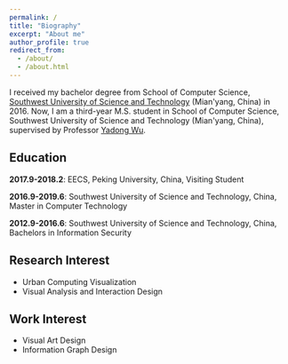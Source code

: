 ```yaml
---
permalink: /
title: "Biography"
excerpt: "About me"
author_profile: true
redirect_from: 
  - /about/
  - /about.html
---
```


I received my bachelor degree from School of Computer Science, [Southwest University of Science and Technology](http://www.swust.edu.cn/) (Mian'yang, China) in 2016. Now, I am a third-year M.S. student in School of Computer Science, Southwest University of Science and Technology (Mian'yang, China), supervised by Professor [Yadong Wu](http://www.cs.swust.edu.cn/staff/p/WuYadong).


**Education**
---

**2017.9-2018.2**: EECS, Peking University, China, Visiting Student

**2016.9-2019.6**: Southwest University of Science and Technology, China, Master in Computer Technology  
  
**2012.9-2016.6**: Southwest University of Science and Technology, China, Bachelors in Information Security


**Research Interest**
---
- Urban Computing Visualization
- Visual Analysis and Interaction Design

**Work Interest**
---
- Visual Art Design
- Information Graph Design
